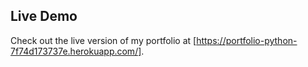 ## Live Demo

Check out the live version of my portfolio at [https://portfolio-python-7f74d173737e.herokuapp.com/].
